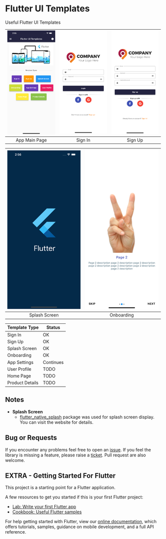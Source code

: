 # Flutter UI Templates
Useful Flutter UI Templates

| <img src="https://github.com/egemenmede/flutter_ui_templates/blob/main/ScreenShot.png" alt="Image of Flutter UI Templates" width="250"/> | <img src="https://github.com/egemenmede/flutter_ui_templates/blob/main/ScreenShot_SignIn.png" alt="Image of Sign In" width="250"/> |<img src="https://github.com/egemenmede/flutter_ui_templates/blob/main/ScreenShot_SignUp.png" alt="Image of Sign In" width="250"/> |
|:---:|:---:|:---:|
| App Main Page | Sign In | Sign Up |

| <img src="https://github.com/egemenmede/flutter_ui_templates/blob/main/ScreenShot_Splash.png" alt="Image of Splash Screen" width="250"/> | <img src="https://github.com/egemenmede/flutter_ui_templates/blob/main/ScreenShot_Onboarding.png" alt="Image of Splash Screen" width="250"/> | 
|:---:|:---:|
| Splash Screen | Onboarding |

Template Type | Status
------------ | -------------
Sign In | OK
Sign Up | OK
Splash Screen | OK
Onboarding | OK
App Settings | Continues
User Profile | TODO
Home Page | TODO
Product Details | TODO

## Notes

* **Splash Screen**
  * [flutter_native_splash](https://pub.dev/packages/flutter_native_splash) package was used for splash screen display. You can visit the website for details.

## Bug or Requests

If you encounter any problems feel free to open an [issue](https://github.com/egemenmede/flutter_ui_templates/issues/new?template=bug_report.md). If you feel the library is missing a feature, please raise a [ticket](https://github.com/egemenmede/flutter_ui_templates/issues/new?template=feature_request.md). Pull request are also welcome.

## EXTRA - Getting Started For Flutter

This project is a starting point for a Flutter application.

A few resources to get you started if this is your first Flutter project:

- [Lab: Write your first Flutter app](https://flutter.dev/docs/get-started/codelab)
- [Cookbook: Useful Flutter samples](https://flutter.dev/docs/cookbook)

For help getting started with Flutter, view our
[online documentation](https://flutter.dev/docs), which offers tutorials,
samples, guidance on mobile development, and a full API reference.
